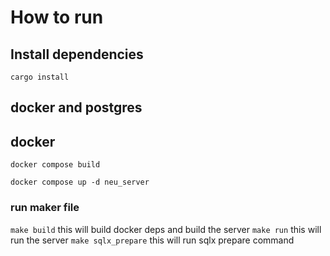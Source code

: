 # How to run

## Install dependencies
`cargo install`

## docker and postgres

<!-- ##  running scripts
run this in your project dir first`chmod +x scripts/init_db.sh`
then do this too `./scripts/init_db.sh ` -->

## docker
`docker compose build`

`docker compose up -d neu_server`


<!-- ### migrate db
for example `sqlx migrate add create_subscriptions_table`

then run `sqlx migrate run` -->

### run maker file
`make build` this will build docker deps and build the server
`make run` this will run the server
`make sqlx_prepare` this will run sqlx prepare command

